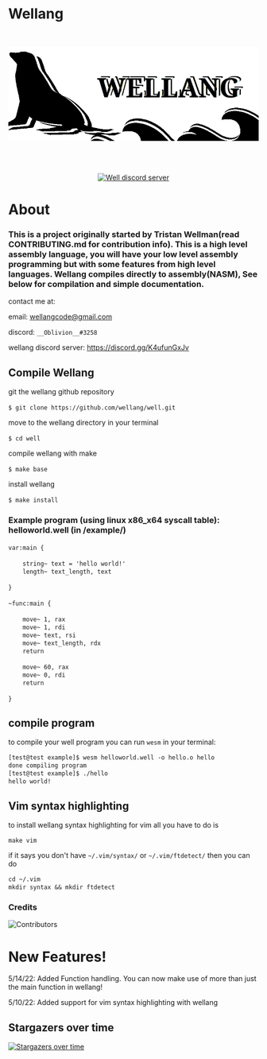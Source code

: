 # Wellang

<div align="center">
  <br />
  <p>
    <a href="https://github.com/wellang/wellang.git"><img src="https://github.com/wellang/well/blob/main/wellang.png" width="800" alt="wellang" /></a>
  </p>
  <br />
  <p>
    <br> <a href="https://discord.gg/3mdNFb8ZyE"><img src="https://img.shields.io/discord/957338481108074517?color=5865F2&logo=discord&logoColor=white" alt="Well discord server" /></a> </br>
  </p>
</div>

# About
	
### This is a project originally started by Tristan Wellman(read CONTRIBUTING.md for contribution info). This is a high level assembly language, you will have your low level assembly programming but with some features from high level languages. Wellang compiles directly to assembly(NASM), See below for compilation and simple documentation.

contact me at:

email: wellangcode@gmail.com

discord: ``__Oblivion__#3258``

wellang discord server: https://discord.gg/K4ufunGxJv

## Compile Wellang

git the wellang github repository

``$ git clone https://github.com/wellang/well.git``

move to the wellang directory in your terminal

``$ cd well``

compile wellang with make

``$ make base``

install wellang

``$ make install``

### Example program (using linux x86_x64 syscall table): helloworld.well (in /example/)

```
var:main {

	string~ text = 'hello world!'
	length~ text_length, text

}

~func:main {

	move~ 1, rax
	move~ 1, rdi
	move~ text, rsi
	move~ text_length, rdx
	return

	move~ 60, rax
	move~ 0, rdi 
	return

}

```

## compile program
to compile your well program you can run ``wesm`` in your terminal:
```
[test@test example]$ wesm helloworld.well -o hello.o hello
done compiling program
[test@test example]$ ./hello
hello world!
```

## Vim syntax highlighting
to install wellang syntax highlighting for vim all you have to do is
```
make vim
```

if it says you don't have ``~/.vim/syntax/`` or ``~/.vim/ftdetect/`` then you can do
```
cd ~/.vim
mkdir syntax && mkdir ftdetect
```

### Credits
![Contributors](https://contrib.rocks/image?repo=wellang/well)

# New Features!

5/14/22: Added Function handling. You can now make use of more than just the main function in wellang!

5/10/22: Added support for vim syntax highlighting with wellang

## Stargazers over time

[![Stargazers over time](https://starchart.cc/wellang/well.svg)](https://starchart.cc/wellang/well)

